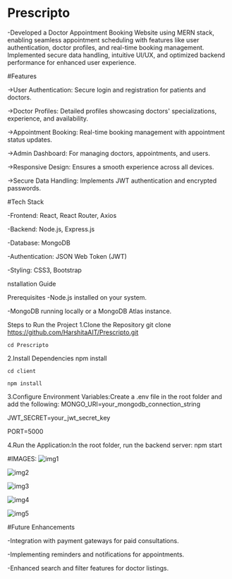 # Prescripto
-Developed a Doctor Appointment Booking Website using MERN stack, enabling seamless appointment scheduling with features like user authentication, doctor profiles, and real-time booking management. Implemented secure data handling, intuitive UI/UX, and optimized backend performance for enhanced user experience.

#Features

->User Authentication: Secure login and registration for patients and doctors.

->Doctor Profiles: Detailed profiles showcasing doctors' specializations, experience, and availability.

->Appointment Booking: Real-time booking management with appointment status updates.

->Admin Dashboard: For managing doctors, appointments, and users.

->Responsive Design: Ensures a smooth experience across all devices.

->Secure Data Handling: Implements JWT authentication and encrypted passwords.


#Tech Stack

-Frontend: React, React Router, Axios

-Backend: Node.js, Express.js

-Database: MongoDB

-Authentication: JSON Web Token (JWT)

-Styling: CSS3, Bootstrap

nstallation Guide

Prerequisites
-Node.js installed on your system.

-MongoDB running locally or a MongoDB Atlas instance.

Steps to Run the Project
1.Clone the Repository
    git clone https://github.com/HarshitaAIT/Prescripto.git
    
    cd Prescripto

2.Install Dependencies
    npm install
    
    cd client
    
    npm install

3.Configure Environment Variables:Create a .env file in the root folder and add the following:
   MONGO_URI=your_mongodb_connection_string
   
   JWT_SECRET=your_jwt_secret_key
   
   PORT=5000

4.Run the Application:In the root folder, run the backend server:
   npm start


#IMAGES:
![img1](https://github.com/user-attachments/assets/5f7d2378-df2c-4abb-a13a-8a70728e750a)

![img2](https://github.com/user-attachments/assets/6a0ae82c-8404-40b6-a96d-224d693f5712)

![img3](https://github.com/user-attachments/assets/daf032b0-0bc5-45cc-9d4e-9b71d273aaed)

![img4](https://github.com/user-attachments/assets/9f856d75-9440-493a-aa34-6d565a4147c3)

![img5](https://github.com/user-attachments/assets/79a9b190-fe06-4a23-b200-a45ff4f123b3)

#Future Enhancements

-Integration with payment gateways for paid consultations.

-Implementing reminders and notifications for appointments.

-Enhanced search and filter features for doctor listings.



   
   


    







    
